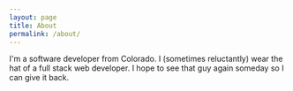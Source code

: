 ```yaml
---
layout: page
title: About
permalink: /about/
---
```


I'm a software developer from Colorado.
I (sometimes reluctantly) wear the hat of a full stack web developer.
I hope to see that guy again someday so I can give it back.
